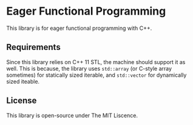 # Eager Functional Programming

This library is for eager functional programming with C++.  

## Requirements

Since this library relies on C++ 11 STL, the machine should support it as well. This is because, the library uses `std::array` (or C-style array sometimes) for statically sized iterable, and `std::vector` for dynamically sized iteable.

## License

This library is open-source under The MIT Liscence.
